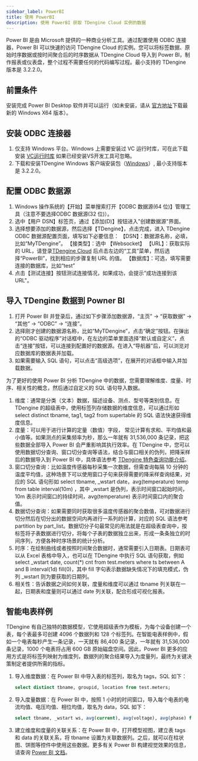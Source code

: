 ```yaml
---
sidebar_label: PowerBI
title: 使用 PowerBI
description: 使用 PowerBI 获取 TDengine Cloud 实例的数据
---
```


Power BI 是由 Microsoft 提供的一种商业分析工具。通过配置使用 ODBC 连接器，Power BI 可以快速的访问 TDengine Cloud 的实例。您可以将标签数据、原始时序数据或按时间聚合后的时序数据从 TDengine Cloud 导入到 Power BI，制作报表或仪表盘，整个过程不需要任何的代码编写过程。最小支持的 TDengine 版本是 3.2.2.0。

## 前置条件

安装完成 Power BI Desktop 软件并可以运行（如未安装，请从 [官方地址](https://www.microsoft.com/zh-cn/download/details.aspx?id=58494)下载最新的 Windows X64 版本）。

## 安装 ODBC 连接器

1. 仅支持 Windows 平台。Windows 上需要安装过 VC 运行时库，可在此下载安装 [VC运行时库](https://learn.microsoft.com/en-us/cpp/windows/latest-supported-vc-redist?view=msvc-170) 如果已经安装VS开发工具可忽略。
2. 下载和安装TDengine Windows 客户端安装包（[Windows](https://www.tdengine.com/assets-download/3.0/TDengine-enterprise-client-3.2.2.0-Windows-x64.exe)）, 最小支持版本是 3.2.2.0。

## 配置 ODBC 数据源

1. Windows 操作系统的【开始】菜单搜索打开【ODBC 数据源(64 位)】管理工具（注意不要选择ODBC 数据源(32 位)）。
2. 选中【用户 DSN】标签页，通过【添加(D)】按钮进入"创建数据源"界面。
3. 选择想要添加的数据源，然后选择【TDengine】，点击完成，进入 TDengine ODBC 数据源配置页面，填写如下必要信息：
    【DSN】：数据源名称，必填，比如“MyTDengine”。
    【接类型】：选中 【Websocket】
    【URL】：获取实际的 URL，请登录[TDengine Cloud](https://cloud.taosdata.com) 后点击左边的“工具”菜单，然后选择“PowerBI”，找到相应的步骤复制 URL 的值。
    【数据库】：可选，填写需要连接的数据库，比如“test”
4. 点击【测试连接】按钮测试连接情况，如果成功，会提示“成功连接到该URL"。

## 导入 TDengine 数据到 Powner BI

1. 打开 Power BI 并登录后，通过如下步骤添加数据源，“主页” -> “获取数据” -> “其他” -> “ODBC” -> “连接”。
2. 选择刚才创建的数据源名称，比如“MyTDengine”，点击“确定”按钮。在弹出的“ODBC 驱动程序”对话框中，在左边的菜单里面选择“默认或自定义”，点击“连接”按钮，可以连接到配置好的数据源。在进入“导航器”后，可以浏览对应数据库的数据表并加载。
3. 如果需要输入 SQL 语句，可以点击“高级选项”，在展开的对话框中输入并加载数据。

为了更好的使用 Power BI 分析 TDengine 中的数据，您需要理解维度、度量、时序、相关性的概念，然后通过自定义的 SQL 语句导入数据。

1. 维度：通常是分类（文本）数据，描述设备、测点、型号等类别信息。在 TDengine 的超级表中，使用标签列存储数据的维度信息，可以通过形如 select distinct tbname, tag1, tag2 from supertable 的 SQL 语法快速获得维度信息。
2. 度量：可以用于进行计算的定量（数值）字段， 常见计算有求和、平均值和最小值等。如果测点的采集频率为秒，那么一年就有 31,536,000 条记录，把这些数据全部导入 Power BI 会严重影响其执行效率。在 TDengine 中，您可以使用数据切分查询、窗口切分查询等语法，结合与窗口相关的伪列，把降采样后的数据导入到 Power BI 中，具体语法参考 [TDengine 特色查询功能介绍](https://docs.taosdata.com/taos-sql/distinguished/)。
3. 窗口切分查询：比如温度传感器每秒采集一次数据，但需查询每隔 10 分钟的温度平均值，这种场景下可以使用窗口子句来获得需要的降采样查询结果，对应的 SQL 语句形如 select tbname, _wstart date，avg(temperature) temp from table interval(10m) ，其中 \_wstart 是伪列，表示时间窗口起始时间，10m 表示时间窗口的持续时间，avg(temperature) 表示时间窗口内的聚合值。
4. 数据切分查询：如果需要同时获取很多温度传感器的聚合数值，可对数据进行切分然后在切分出的数据空间内再进行一系列的计算，对应的 SQL 语法参考 partition by part_list。数据切分子句最常见的用法就是在超级表查询中，按标签将子表数据进行切分，将每个子表的数据独立出来，形成一条条独立的时间序列，方便各种时序场景的统计分析。
5. 时序：在绘制曲线或者按照时间聚合数据时，通常需要引入日期表。日期表可以从 Excel 表格中导入，也可以在 TDengine 中执行 SQL 语句获取，例如 select _wstart date, count(*) cnt from test.meters where ts between A and B interval(1d) fill(0)，其中 fill 字句表示数据缺失情况下的填充模式，伪列 \_wstart 则为要获取的日期列。
6. 相关性：告诉数据之间如何关联，度量和维度可以通过 tbname 列关联在一起，日期表和度量则可以通过 date 列关联，配合形成可视化报表。

## 智能电表样例

TDengine 有自己独特的数据模型，它使用超级表作为模板，为每个设备创建一个表，每个表最多可创建 4096 个数据列和 128 个标签列。在智能电表样例中，假如一个电表每秒产生一条记录，一天就有 86,400 条记录，一年就有 31,536,000 条记录，1000 个电表将占用 600 GB 原始磁盘空间。因此，Power BI 更多的应用方式是将标签列映射为维度列，数据列的聚合结果导入为度量列，最终为关键决策制定者提供所需的指标。

1. 导入维度数据：在 Power BI 中导入表的标签列，取名为 tags，SQL 如下：

    ```sql
    select distinct tbname, groupid, location from test.meters;
    ```

2. 导入度量数据：在 Power BI 中，按照 1 小时的时间窗口，导入每个电表的电流均值、电压均值、相位均值，取名为 data，SQL 如下：

    ```sql
    select tbname, _wstart ws, avg(current), avg(voltage), avg(phase) from test.meters PARTITION by tbname interval(1h) ;
    ```

3. 建立维度和度量的关联关系：在 Power BI 中，打开模型视图，建立表 tags 和 data 的关联关系，将 tbname 设置为关联数据列。之后，就可以在柱状图、饼图等控件中使用这些数据。更多有关 Power BI 构建视觉效果的信息，请查询 [Power BI 文档](https://learn.microsoft.com/zh-cn/power-bi/)。

